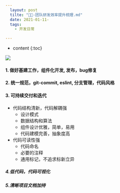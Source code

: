 ```yaml
---
  layout: post
  tilte: "🏏🏏-团队研发效率提升梳理.md"
  date: 2021-01-11-
  tags: 
    - 开发日常

---
```



* content
{:toc}




![](https://upload-images.jianshu.io/upload_images/15312191-9fff93439cc1c464.png?imageMogr2/auto-orient/strip%7CimageView2/2/w/1240)
#### 1. 做好基建工作，组件化开发, 发布，bug修复

#### 2. 统一规范，git-commit, eslint, 分支管理，代码风格

#### 3. 可持续交付和迭代
- 代码结构清新，代码解耦强
  - 设计模式
  - 数据结构和算法
  - 组件设计优雅，简单，易用
  - 代码建模完善，抽象度高
- 代码可读性强
  - 代码命名
  - 必要的注释
  - 通用标记，不追求标新立异
 
##### 4.低代码，代码可视化

##### 5.清晰项目文档加持
